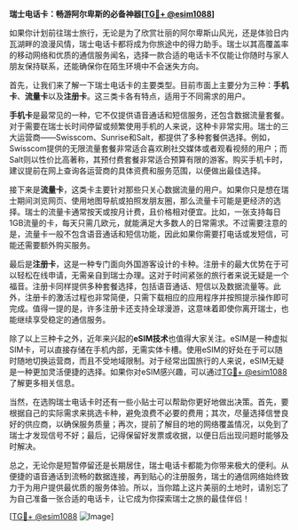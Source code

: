 **瑞士电话卡：畅游阿尔卑斯的必备神器[[TG💪+ @esim1088](https://t.me/s/esim1088)]**

如果你计划前往瑞士旅行，无论是为了欣赏壮丽的阿尔卑斯山风光，还是体验日内瓦湖畔的浪漫风情，瑞士电话卡都将成为你旅途中的得力助手。瑞士以其高覆盖率的移动网络和优质的通信服务闻名，选择一款合适的电话卡不仅能让你随时与家人朋友保持联系，还能确保你在陌生环境中不会迷失方向。

首先，让我们来了解一下瑞士电话卡的主要类型。目前市面上主要分为三种：**手机卡**、**流量卡**以及**注册卡**。这三类卡各有特点，适用于不同需求的用户。

**手机卡**是最常见的一种，它不仅提供语音通话和短信服务，还包含数据流量套餐。对于需要在瑞士长时间停留或频繁使用手机的人来说，这种卡非常实用。瑞士的三大运营商——Swisscom、Sunrise和Salt，都提供了多种套餐供选择。例如，Swisscom提供的无限流量套餐非常适合喜欢刷社交媒体或者观看视频的用户；而Salt则以性价比高著称，其预付费套餐非常适合预算有限的游客。购买手机卡时，建议提前在网上查询各运营商的具体资费和服务范围，以便做出最佳选择。

接下来是**流量卡**，这类卡主要针对那些只关心数据流量的用户。如果你只是想在瑞士期间浏览网页、使用地图导航或拍照发朋友圈，那么流量卡可能是更经济的选择。瑞士的流量卡通常按天或按月计费，且价格相对便宜。比如，一张支持每日1GB流量的卡，每天只需几欧元，就能满足大多数人的日常需求。不过需要注意的是，流量卡一般不包含语音通话和短信功能，因此如果你需要打电话或发短信，可能还需要额外购买服务。

最后是**注册卡**，这是一种专门面向外国游客设计的卡种。注册卡的最大优势在于可以轻松在线申请，无需亲自到瑞士办理。这对于时间紧张的旅行者来说无疑是一个福音。注册卡同样提供多种套餐选择，包括语音通话、短信以及数据流量等。此外，注册卡的激活过程也非常简便，只需下载相应的应用程序并按照提示操作即可完成。值得一提的是，许多注册卡还支持全球漫游，这意味着即使你离开瑞士，也能继续享受稳定的通信服务。

除了以上三种卡之外，近年来兴起的**eSIM技术**也值得大家关注。eSIM是一种虚拟SIM卡，可以直接存储在手机内部，无需实体卡槽。使用eSIM的好处在于可以随时随地切换运营商，而且不受地域限制。对于经常出国旅行的人来说，eSIM无疑是一种更加灵活便捷的选择。如果你对eSIM感兴趣，可以通过[TG💪+ @esim1088](https://t.me/s/esim1088)了解更多相关信息。

当然，在选购瑞士电话卡时还有一些小贴士可以帮助你更好地做出决策。首先，要根据自己的实际需求来挑选卡种，避免浪费不必要的费用；其次，尽量选择信誉良好的供应商，以确保服务质量；再次，提前了解目的地的网络覆盖情况，以免到了瑞士才发现信号不好；最后，记得保留好发票或收据，以便日后出现问题时能够及时解决。

总之，无论你是短暂停留还是长期居住，瑞士电话卡都能为你带来极大的便利。从便捷的语音通话到流畅的数据连接，再到贴心的注册服务，瑞士的通信网络始终致力于为用户提供最优质的服务体验。所以，当你踏上这片美丽的土地时，请别忘了为自己准备一张合适的电话卡，让它成为你探索瑞士之旅的最佳伴侣！

[[TG💪+ @esim1088](https://t.me/s/esim1088) ![Image](https://i.postimg.cc/4NQfJmqS/Snipaste-2025-05-13-00-14-12.png)]